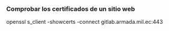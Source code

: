 ### Comprobar los certificados de un sitio web

openssl s_client -showcerts -connect gitlab.armada.mil.ec:443

